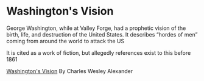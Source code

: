 # Washington's Vision

George Washington, while at Valley Forge, had a prophetic vision of the birth, life, and destruction of the United States. It describes “hordes of men” coming from around the world to attack the US

It is cited as a work of fiction, but allegedly references exist to this before 1861

[Washington's Vision](https://www.ushistory.org/valleyforge/washington/vision.html) By Charles Wesley Alexander